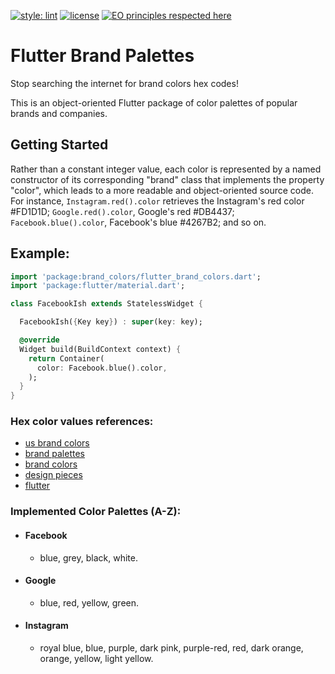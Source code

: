 [![style: lint](https://img.shields.io/badge/style-lint-4BC0F5.svg)](https://pub.dev/packages/lint)
[![license](https://img.shields.io/badge/license-mit-green.svg)](https://github.com/rafamizes/flutter_brand_palettes/blob/main/LICENSE)
[![EO principles respected here](https://www.elegantobjects.org/badge.svg)](https://www.elegantobjects.org)


# Flutter Brand Palettes

Stop searching the internet for brand colors hex codes!

This is an object-oriented Flutter package of color palettes of popular brands
and companies.

## Getting Started

Rather than a constant integer value, each color is represented by a named
constructor of its corresponding "brand" class that implements the property
"color", which leads to a more readable and object-oriented source code. For
instance, ```Instagram.red().color``` retrieves the Instagram's red color
#FD1D1D; ```Google.red().color```, Google's red #DB4437;
```Facebook.blue().color```, Facebook's blue #4267B2; and so on.

## Example:
```dart
import 'package:brand_colors/flutter_brand_colors.dart';
import 'package:flutter/material.dart';

class FacebookIsh extends StatelessWidget {

  FacebookIsh({Key key}) : super(key: key);

  @override
  Widget build(BuildContext context) {
    return Container(
      color: Facebook.blue().color,
    );
  }
}
```
### Hex color values references:
- [us brand colors](https://usbrandcolors.com/)
- [brand palettes](https://brandpalettes.com/)
- [brand colors](https://brandcolors.net/)
- [design pieces](https://www.designpieces.com/)
- [flutter](https://api.flutter.dev/index.html/)

### Implemented Color Palettes (A-Z):
- #### Facebook
  - blue, grey, black, white.
- #### Google
  - blue, red, yellow, green.
- #### Instagram
  - royal blue, blue, purple, dark pink, purple-red, red, dark orange, orange, yellow, light yellow.

